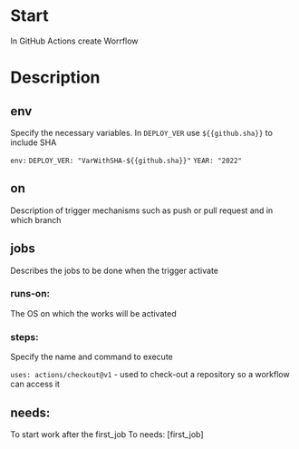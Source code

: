 # Start

In GitHub Actions create Worrflow

# Description

## env

Specify the necessary variables. 
In `DEPLOY_VER` use `${{github.sha}}` to include SHA

`env:`
  `DEPLOY_VER: "VarWithSHA-${{github.sha}}"`
  `YEAR: "2022"`

## on 
Description of trigger mechanisms such as push or pull request and in which branch

## jobs

Describes the jobs to be done when the trigger activate

### runs-on:

The OS on which the works will be activated

### steps:

Specify the name and command to execute 

`uses: actions/checkout@v1` - used to check-out a repository so a workflow can access it

## needs: 
To start work after the first_job To  needs: [first_job] 